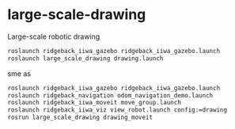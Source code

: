 # large-scale-drawing
Large-scale robotic drawing


```sh
roslaunch ridgeback_iiwa_gazebo ridgeback_iiwa_gazebo.launch
roslaunch large_scale_drawing drawing.launch
```

sme as


```sh
roslaunch ridgeback_iiwa_gazebo ridgeback_iiwa_gazebo.launch
roslaunch ridgeback_navigation odom_navigation_demo.launch
roslaunch ridgeback_iiwa_moveit move_group.launch
roslaunch ridgeback_iiwa_viz view_robot.launch config:=drawing
rosrun large_scale_drawing drawing_moveit
```
